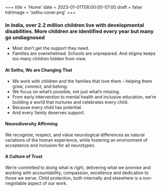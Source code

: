 +++
title = 'Home'
date = 2023-01-01T08:00:00-07:00
draft = false
hdrImage = 'sethu-cover.png'
+++

### In India, over 2.2 million children live with developmental disabilities. More children are identified every year but many go undiagnosed

- Most don’t get the support they need.
- Families are overwhelmed. Schools are unprepared. And stigma keeps too many children hidden from view.

#### At Sethu, We are Changing That

- We work with children and the families that love them – helping them grow, connect, and belong.
- We focus on what’s possible, not just what’s missing.
- From early intervention to mental health and inclusive education, we’re building a world that nurtures and celebrates every child.
- Because every child has potential.
- And every family deserves support.

#### Neurodiversity Affirming

We recognise, respect, and value neurological differences as natural variations of the human experience, while fostering an environment of acceptance and inclusion for all neurotypes.

#### A Culture of Trust

We’re committed to doing what is right, delivering what we promise and working with accountability, compassion, excellence and dedication to those we serve. Child protection, both internally and elsewhere is a non-negotiable aspect of our work.
